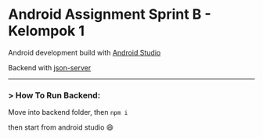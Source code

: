 # Android Assignment Sprint B - Kelompok 1 

Android development build with [Android Studio](https://developer.android.com/studio)

Backend with [json-server](https://github.com/typicode/json-server)

---

### > How To Run Backend: 
Move into backend folder, then ``npm i``

then start from android studio :smile: